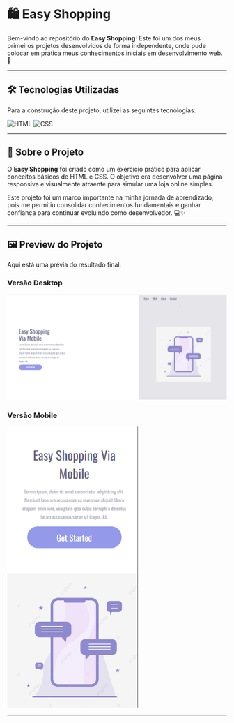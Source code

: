 
# 🛍️ Easy Shopping

Bem-vindo ao repositório do **Easy Shopping**! Este foi um dos meus primeiros projetos desenvolvidos de forma independente, onde pude colocar em prática meus conhecimentos iniciais em desenvolvimento web. 🚀

---

## 🛠️ Tecnologias Utilizadas

Para a construção deste projeto, utilizei as seguintes tecnologias:

![HTML](https://img.shields.io/badge/HTML-%23E34F26.svg?style=for-the-badge&logo=html5&logoColor=white)
![CSS](https://img.shields.io/badge/CSS-%231572B6.svg?style=for-the-badge&logo=css3&logoColor=white)

---

## 📖 Sobre o Projeto

O **Easy Shopping** foi criado como um exercício prático para aplicar conceitos básicos de HTML e CSS. O objetivo era desenvolver uma página responsiva e visualmente atraente para simular uma loja online simples.

Este projeto foi um marco importante na minha jornada de aprendizado, pois me permitiu consolidar conhecimentos fundamentais e ganhar confiança para continuar evoluindo como desenvolvedor. 💻✨

---

## 🖼️ Preview do Projeto

Aqui está uma prévia do resultado final:

### Versão Desktop
<img src="https://github.com/ricardoduarte22/easy-shopping/blob/master/assets/Captura%20de%20tela%202025-02-16%20223236.png?raw=true" width="600">

### Versão Mobile
<img src="https://github.com/ricardoduarte22/easy-shopping/blob/master/assets/Captura%20de%20tela%20celular%202025-02-16%20223326.png?raw=true" width="300">

---
